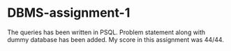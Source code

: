 # DBMS-assignment-1
The queries has been written in PSQL. Problem statement along with dummy database has been added. My score in this assignment was 44/44.
